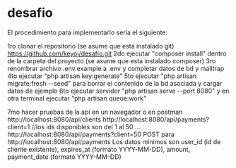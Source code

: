 # desafio
El procedimiento para implementarlo sería el siguiente:

1ro clonar el repositorio (se asume que está instalado git) https://github.com/keyoj/desafio.git
2do ejecutar "composer install" dentro de la carpeta del proyecto (se asume que esta instalado composer)
3ro renombrar archivo .env.example a .env y completar datos de bd y mailtrap
4to ejecutar "php artisan key:generate"
5to ejecutar "php artisan migrate:fresh --seed" para borrar el contenido de la bd asociada y cargar datos de ejemplo
6to ejecutar servidor "php artisan serve --port 8080" y en otra terminal ejecutar "php artisan queue:work"

7mo hacer pruebas de la api en un navegador o en postman
http://localhost:8080/api/clients
http://localhost:8080/api/payments?client=1   //los ids disponibles son del 1 al 50
...
http://localhost:8080/api/payments?client=50
POST para http://localhost:8080/api/payments
Los datos mínimos son user_id (id de cliente existente), expires_at (formato YYYY-MM-DD), amount, payment_date (formato YYYY-MM-DD)
